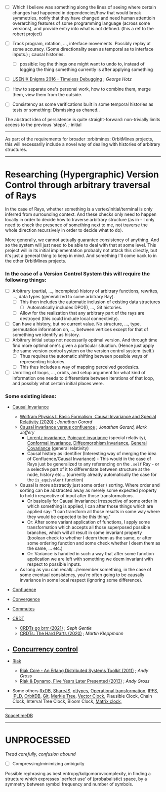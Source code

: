 
- [ ] Which I believe was something along the lines of seeing where certain changes had happened in dependencies/how that would break symmetries, notify that they have changed and need human attentioin overarching features of some programming language (across some versions), and provide entry into what is not defined. (this a ref to the robert project)
- [ ] Track program, rotation, ..., interface movements. Possibly replay at some accuracy. (Some directionality seen as temporal as to interface inputs.) ; causal histories.
	- [ ] possible: log the things one might want to undo to, instead of logging the thing something currently is after applying something  

- [ ] [USENIX Enigma 2016 - Timeless Debugging](https://www.youtube.com/watch?v=eGl6kpSajag) ; *George Hotz*

- [ ] How to separate one's personal work, how to combine them, merge them, view them from the outside.
- [ ] Consistency as some verifications built in some temporal histories as tests or something: Dismissing as chaned..

The abstract idea of persistence is quite straight-forward:  non-trivially limits access to the previous 'steps'. ; initial

---

As part of the requirements for broader :orbitmines: OrbitMines projects, this will necessarily include a novel way of dealing with histories of arbitrary structures.

---
# Researching (Hypergraphic) Version Control through arbitrary traversal of Rays

In the case of Rays, whether something is a vertex/initial/terminal is only inferred from surrounding context. And these checks only need to happen locally in order to decide how to traverse arbitrary structure (as in - I only need to check the presence of something next to me, not traverse the whole direction recursively in order to decide what to do).

More generally, we cannot actually guarantee consistency of anything. And so the system will just need to be able to deal with that at some level. This project will in its initial implementation probably not attack this directly, but it's just a general thing to keep in mind. And something I'll come back to in the other OrbitMines projects.

### In the case of a Version Control System this will require the following things:
- [ ] Arbitrary (partial, ..., incomplete) history of arbitrary functions, rewrites, ..., data types (generalized to some arbitrary Ray).
	- [ ] This then includes the automatic inclusion of existing data structures
		- [ ] Automatically includes DPO(I), ..., Git histories.
	- [ ] Allow for the realization that any arbitrary part of the rays are destroyed (this could include local connectivity).
- [ ] Can have a history, but no current value. No structure, ..., type, permutation information on, ..., between vertices except for that of something we identify as history.
- [ ] Arbitrary initial setup not necessarily optimal version. And through time find more optimal one's given a particular situation. (Hence just apply the same version control system on the version control system itself.)
	- [ ] Thus requires the automatic shifting between possible ways of representing histories.
	- [ ] This thus includes a way of mapping perceived geodesics.
- [ ] Unrolling of loops, ..., orbits, and setup argument for what kind of information one needs to differentiate between iterations of that loop, and possibly what certain initial places were.

### Some existing ideas: 
- [Causal Invariance](https://www.wolframphysics.org/technical-introduction/the-updating-process-for-string-substitution-systems/the-phenomenon-of-causal-invariance/)
	- [Wolfram Physics I: Basic Formalism, Causal Invariance and Special Relativity (2020)](https://www.youtube.com/watch?v=BV3a0PzNNqE) ; *Jonathan Gorard*
	- [Causal invariance versus confluence]() ; *Jonathan Gorard, Mark Jeffery*
		- [Lorentz invariance](https://en.wikipedia.org/wiki/Lorentz_covariance), [Poincaré invariance](https://en.wikipedia.org/wiki/Poincar%C3%A9_group) (special relativity), [Conformal invariance](https://en.wikipedia.org/wiki/Conformal_symmetry), [Diffeomorphism Invariance](https://en.wikipedia.org/wiki/Diffeomorphism), [General Covariance](https://en.wikipedia.org/wiki/General_covariance) (general relativity)
		- Causal history as identifier (Interesting way of merging the idea of Confluence/Causal Invariance) - This would in the case of Rays just be generalized to any referencing on the `.self` Ray - or a selective part of it to differentiate between structure at the node, history etc... (currently already automatically the case for the `is_equivalent` function)
	- Causal is more abstractly just some order / sorting. Where order and sorting can be abstracted away as merely some expected property to hold irrespective of input after those transformations.
		- Or basically for Causal Invariance: Irrespective of some order in which something is applied, I can after those things which are applied say: "I can transform all those results in some way where they would be expected to be this thing."
		- Or: After some variant application of functions, I apply some transformation which accepts all those superposed possible branches, which will all result in some invariant property (boolean check to whether I deem them as the same, or after some ordering function and some check whether I deem them as the same, ... etc.)
		- Or: Variance is handled in such a way that after some function application we are left with something we deem invariant with respect to possible inputs.
	- As long as you can recall/.../remember something, in the case of some eventual consistency, you're often going to be causally invariance in some local respect (ignoring some difference).

- [Confluence](https://en.wikipedia.org/wiki/Confluence_(abstract_rewriting)) 
- [Convergence](https://en.wikipedia.org/wiki/Convergence_(logic))
- [Commutes](https://en.wikipedia.org/wiki/Commutative_property)
- [CRDT](https://en.wikipedia.org/wiki/Conflict-free_replicated_data_type)
	- [CRDTs go brrr (2021)](https://josephg.com/blog/crdts-go-brrr/) ; *Seph Gentle*
	- [CRDTs: The Hard Parts (2020)](https://www.youtube.com/watch?v=x7drE24geUw) ; *Martin Kleppmann*
- [Concurrency control](https://en.wikipedia.org/wiki/Concurrency_control)
	- 
- [Riak](https://riak.com/)
	- [Riak Core - An Erlang Distributed Systems Toolkit (2011)](https://vimeo.com/21772889) ; *Andy Gross*
	- [Riak & Dynamo, Five Years Later Presented (2013)](https://www.youtube.com/watch?v=AxG9DROsnqg) ; *Andy Gross*
- Some others [RxDB](https://rxdb.info/), [ShareJS](https://github.com/share), [ottypes](https://github.com/ottypes), [Operational transformation](https://en.wikipedia.org/wiki/Operational_transformation), [IPFS](https://ipfs.tech/), [IPLD](https://ipld.io/), [OrbitDB](https://github.com/orbitdb/orbitdb), [Git](https://en.wikipedia.org/wiki/Git), [Merkle Tree](https://en.wikipedia.org/wiki/Merkle_tree), [Vector Clock](https://en.wikipedia.org/wiki/Vector_clock), Plausible Clock, Chain Clock, Interval Tree Clock, Bloom Clock, [Matrix clock](https://en.wikipedia.org/wiki/Matrix_clock), 

---

[SpacetimeDB](https://github.com/clockworklabs/SpacetimeDB)


---


# UNPROCESSED
*Tread carefully, confusion abound*

- [ ] Compressing/minimizing ambiguity

Possible rephrasing as best entropy/kolgomorovcomplexity, in finding a structure which expresses 'perfect use' of (probabalistic) space, by a symmetry between symbol frequency and number of symbols. 
